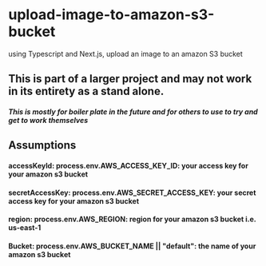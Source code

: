 # upload-image-to-amazon-s3-bucket
using Typescript and Next.js, upload an image to an amazon S3 bucket
## This is part of a larger project and may not work in its entirety as a stand alone. 
##### This is mostly for boiler plate in the future and for others to use to try and get to work themselves

## Assumptions
#### accessKeyId: process.env.AWS_ACCESS_KEY_ID: your access key for your amazon s3 bucket
#### secretAccessKey: process.env.AWS_SECRET_ACCESS_KEY: your secret access key for your amazon s3 bucket
#### region: process.env.AWS_REGION: region for your amazon s3 bucket i.e. us-east-1
#### Bucket: process.env.AWS_BUCKET_NAME || "default": the name of your amazon s3 bucket
